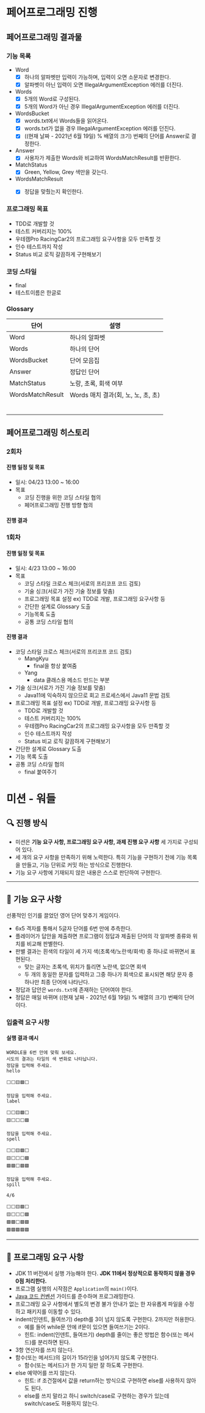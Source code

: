 # 페어프로그래밍 진행

## 페어프로그래밍 결과물

### 기능 목록
- Word
  - [x] 하나의 알파벳만 입력이 가능하며, 입력이 오면 소문자로 변경한다.
  - [x] 알파벳이 아닌 입력이 오면 IllegalArgumentException 에러를 더진다.
- Words
  - [x] 5개의 Word로 구성된다.
  - [x] 5개의 Word가 아닌 경우 IllegalArgumentException 에러를 더진다.
- WordsBucket
  - [x] words.txt에서 Words들을 읽어온다.
  - [x] words.txt가 없을 경우 IllegalArgumentException 에러를 던진다.
  - [x] ((현재 날짜 - 2021년 6월 19일) % 배열의 크기) 번째의 단어를 Answer로 결정한다. 
- Answer
  - [x] 사용자가 제출한 Words와 비교하여 WordsMatchResult를 반환한다.
- MatchStatus
  - [x] Green, Yellow, Grey 색만을 갖는다.
- WordsMatchResult
  - [x] 정답을 맞췄는지 확인한다.


### 프로그래밍 목표
- TDD로 개발할 것
- 테스트 커버리지는 100%
- 우테캠Pro RacingCar2의 프로그래밍 요구사항을 모두 만족할 것
- 인수 테스트까지 작성
- Status 비교 로직 갈끔하게 구현해보기

### 코딩 스타일
- final
- 테스트이름은 한글로

### Glossary
| 단어 | 설명 |
| --- | --- |
| Word | 하나의 알파벳 |
| Words | 하나의 단어 |
| WordsBucket | 단어 모음집 |
| Answer | 정답인 단어 |
| MatchStatus | 노랑, 초록, 회색 여부  |
| WordsMatchResult | Words 매치 결과(회, 노, 노, 초, 초) |
|  |  |
|  |  |
|  |  |
|  |  |
|  |  |
|  |  |



## 페어프로그래밍 히스토리

### 2회차
#### 진행 일정 및 목표
- 일시: 04/23 13:00 ~ 16:00
- 목표
  - 코딩 진행을 위한 코딩 스타일 협의
  - 페어프로그래밍 진행 방향 협의

#### 진행 결과

### 1회차
#### 진행 일정 및 목표 
- 일시: 4/23 13:00 ~ 16:00
- 목표
  - 코딩 스타일 크로스 체크(서로의 프리코프 코드 검토)
  - 기술 싱크(서로가 가진 기술 정보를 맞춤)
  - 프로그래밍 목표 설정 ex) TDD로 개발, 프로그래밍 요구사항 등
  - 간단한 설계로 Glossary 도출
  - 기능목록 도출
  - 공통 코딩 스타일 협의
  
#### 진행 결과
- 코딩 스타일 크로스 체크(서로의 프리코프 코드 검토)
  - MangKyu
    - final을 항상 붙여줌
  - Yang
    - data 클래스용 메소드 만드는 부분
- 기술 싱크(서로가 가진 기술 정보를 맞춤)
  - Java11에 익숙하지 않으므로 회고 프로세스에서 Java11 문법 검토
- 프로그래밍 목표 설정 ex) TDD로 개발, 프로그래밍 요구사항 등
  - TDD로 개발할 것
  - 테스트 커버리지는 100%
  - 우테캠Pro RacingCar2의 프로그래밍 요구사항을 모두 만족할 것
  - 인수 테스트까지 작성
  - Status 비교 로직 갈끔하게 구현해보기
- 간단한 설계로 Glossary 도출
- 기능 목록 도출
- 공통 코딩 스타일 협의
  - final 붙여주기



# 미션 - 워들

## 🔍 진행 방식

- 미션은 **기능 요구 사항, 프로그래밍 요구 사항, 과제 진행 요구 사항** 세 가지로 구성되어 있다.
- 세 개의 요구 사항을 만족하기 위해 노력한다. 특히 기능을 구현하기 전에 기능 목록을 만들고, 기능 단위로 커밋 하는 방식으로 진행한다.
- 기능 요구 사항에 기재되지 않은 내용은 스스로 판단하여 구현한다.

---

## 🚀 기능 요구 사항

선풍적인 인기를 끌었던 영어 단어 맞추기 게임이다.

- 6x5 격자를 통해서 5글자 단어를 6번 만에 추측한다.
- 플레이어가 답안을 제출하면 프로그램이 정답과 제출된 단어의 각 알파벳 종류와 위치를 비교해 판별한다.
- 판별 결과는 흰색의 타일이 세 가지 색(초록색/노란색/회색) 중 하나로 바뀌면서 표현된다.
    - 맞는 글자는 초록색, 위치가 틀리면 노란색, 없으면 회색
    - 두 개의 동일한 문자를 입력하고 그중 하나가 회색으로 표시되면 해당 문자 중 하나만 최종 단어에 나타난다.
- 정답과 답안은 `words.txt`에 존재하는 단어여야 한다.
- 정답은 매일 바뀌며 ((현재 날짜 - 2021년 6월 19일) % 배열의 크기) 번째의 단어이다.

### 입출력 요구 사항

#### 실행 결과 예시

```light
WORDLE을 6번 만에 맞춰 보세요.
시도의 결과는 타일의 색 변화로 나타납니다.
정답을 입력해 주세요.
hello

⬜⬜🟨🟩⬜

정답을 입력해 주세요.
label

⬜⬜🟨🟩⬜
🟨⬜⬜⬜🟩

정답을 입력해 주세요.
spell

⬜⬜🟨🟩⬜
🟨⬜⬜⬜🟩
🟩🟩⬜🟩🟩

정답을 입력해 주세요.
spill

4/6

⬜⬜🟨🟩⬜
🟨⬜⬜⬜🟩
🟩🟩⬜🟩🟩
🟩🟩🟩🟩🟩
```

---

## 🎯 프로그래밍 요구 사항

- JDK 11 버전에서 실행 가능해야 한다. **JDK 11에서 정상적으로 동작하지 않을 경우 0점 처리한다.**
- 프로그램 실행의 시작점은 `Application`의 `main()`이다.
- [Java 코드 컨벤션](https://github.com/woowacourse/woowacourse-docs/tree/master/styleguide/java) 가이드를 준수하며 프로그래밍한다.
- 프로그래밍 요구 사항에서 별도의 변경 불가 안내가 없는 한 자유롭게 파일을 수정하고 패키지를 이동할 수 있다.
- indent(인덴트, 들여쓰기) depth를 3이 넘지 않도록 구현한다. 2까지만 허용한다.
    - 예를 들어 while문 안에 if문이 있으면 들여쓰기는 2이다.
    - 힌트: indent(인덴트, 들여쓰기) depth를 줄이는 좋은 방법은 함수(또는 메서드)를 분리하면 된다.
- 3항 연산자를 쓰지 않는다.
- 함수(또는 메서드)의 길이가 15라인을 넘어가지 않도록 구현한다.
    - 함수(또는 메서드)가 한 가지 일만 잘 하도록 구현한다.
- else 예약어를 쓰지 않는다.
    - 힌트: if 조건절에서 값을 return하는 방식으로 구현하면 else를 사용하지 않아도 된다.
    - else를 쓰지 말라고 하니 switch/case로 구현하는 경우가 있는데 switch/case도 허용하지 않는다.
